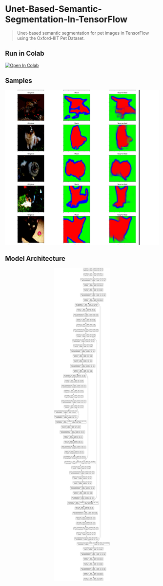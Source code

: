 # Unet-Based-Semantic-Segmentation-In-TensorFlow
> Unet-based semantic segmentation for pet images in TensorFlow using the Oxford-IIIT Pet Dataset.

## Run in Colab
[![Open In Colab](https://colab.research.google.com/assets/colab-badge.svg)](https://colab.research.google.com/github/Miaad2004/Unet-Based-Semantic-Segmentation-In-TensorFlow/blob/main/Unet-Based-Image-Segmentation-In-TensorFlow.ipynb)


## Samples
<p align="center">
  <img src="https://github.com/Miaad2004/Unet-Based-Semantic-Segmentation-In-TensorFlow/blob/main/Screenshot%202023-03-24%20235738.png" />
</p>

## Model Architecture
<p align="center">
  <img src="https://github.com/Miaad2004/Unet-Based-Semantic-Segmentation-In-TensorFlow/blob/main/model%20(2).png" />
</p>
